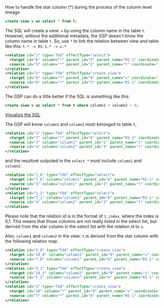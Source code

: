 How to handle the star column (*) during the process of the column level lineage

```sql
create view v as select * from t;
```

The SQL will create a view: `v` by using the column name in the table `t`.
However, without the additional metadata, the GSP doesn't know the column name in table `t`.
So, use `*` to link the relation between view and table like this: `t.* -> RS-1.* -> v.*`

```xml
<relation id="1" type="fdd" effectType="select">
  <target id="6" column="*" parent_id="5" parent_name="RS-1" coordinate="[1,25],[1,26]"/>
  <source id="3" column="*" parent_id="2" parent_name="t" coordinate="[1,25],[1,26]"/>
</relation>
<relation id="2" type="fdd" effectType="create_view">
  <target id="9" column="*" parent_id="8" parent_name="v" coordinate="[1,25],[1,26]"/>
  <source id="6" column="*" parent_id="5" parent_name="RS-1" coordinate="[1,25],[1,26]"/>
</relation>
```

The GSP can do a little better if the SQL is something like this:
```sql
create view v as select * from t where column1 + column2 > 0;
```

[Visualize the SQL](https://www.gudusoft.com/sqlflow/#/?setting=01010&dbv=mssql&sql=create%20view%20v%20as%20select%20%2A%20from%20t%20where%20column1%20%2B%20column2%20%3E%200%3B)

The GSP will know `column1` and `column2` must belonged to table `t`, 
```xml
<relation id="1" type="fdd" effectType="select">
  <target id="7" column="*" parent_id="6" parent_name="RS-1" coordinate="[1,25],[1,26]"/>
  <source id="3" column="column1" parent_id="2" parent_name="t" coordinate="[1,40],[1,47]"/>
  <source id="4" column="column2" parent_id="2" parent_name="t" coordinate="[1,50],[1,57]"/>
</relation>
```

and the resultset outputed in the `select *` must include `column1` and `column2`.

```xml
<relation id="1_0" type="fdd" effectType="select">
  <target id="7_0" column="column1" parent_id="6" parent_name="RS-1" coordinate="[1,25],[1,26]"/>
  <source id="3" column="column1" parent_id="2" parent_name="t" coordinate="[1,40],[1,47]"/>
</relation>
<relation id="1_1" type="fdd" effectType="select">
  <target id="7_1" column="column2" parent_id="6" parent_name="RS-1" coordinate="[1,25],[1,26]"/>
  <source id="4" column="column2" parent_id="2" parent_name="t" coordinate="[1,50],[1,57]"/>
</relation>
```

Please note that the relation id is in the format of `1_index`, where the index is 0,1. 
This means that those columns are not really listed in the select list, but derived from the star column in the select list
with the relation id to `1`.

Also, `column1` and `column2` in the view: `t` is derived from the star column with the following relation map.

```xml
<relation id="3_0" type="fdd" effectType="create_view">
  <target id="10_0" column="column1" parent_id="9" parent_name="v" coordinate="[1,25],[1,26]"/>
  <source id="7_0" column="column1" parent_id="6" parent_name="RS-1" coordinate="[1,25],[1,26]"/>
</relation>
<relation id="3_1" type="fdd" effectType="create_view">
  <target id="10_1" column="column2" parent_id="9" parent_name="v" coordinate="[1,25],[1,26]"/>
  <source id="7_1" column="column2" parent_id="6" parent_name="RS-1" coordinate="[1,25],[1,26]"/>
</relation>
<relation id="3" type="fdd" effectType="create_view">
  <target id="10" column="*" parent_id="9" parent_name="v" coordinate="[1,25],[1,26]"/>
  <source id="7" column="*" parent_id="6" parent_name="RS-1" coordinate="[1,25],[1,26]"/>
</relation>
```